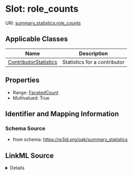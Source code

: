 # Slot: role_counts

URI: [summary_statistics:role_counts](https://w3id.org/oaklib/summary_statistics.role_counts)



<!-- no inheritance hierarchy -->




## Applicable Classes

| Name | Description |
| --- | --- |
[ContributorStatistics](ContributorStatistics.md) | Statistics for a contributor






## Properties

* Range: [FacetedCount](FacetedCount.md)
* Multivalued: True








## Identifier and Mapping Information







### Schema Source


* from schema: https://w3id.org/oak/summary_statistics




## LinkML Source

<details>
```yaml
name: role_counts
from_schema: https://w3id.org/oak/summary_statistics
rank: 1000
multivalued: true
alias: role_counts
owner: ContributorStatistics
domain_of:
- ContributorStatistics
range: FacetedCount
inlined: true

```
</details>